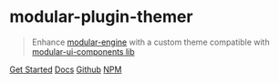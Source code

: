 # modular-plugin-themer 
> Enhance [modular-engine](https://github.com/CianciarusoCataldo/modular-engine) with a custom theme compatible with [modular-ui-components lib](https://github.com/CianciarusoCataldo/modular-ui-components)

[Get Started](#getting-started)
[Docs](#main)
[Github](https://github.com/cianciarusocataldo/modular-plugin-themer)
[NPM](https://www.npmjs.com/package/modular-plugin-themer)
